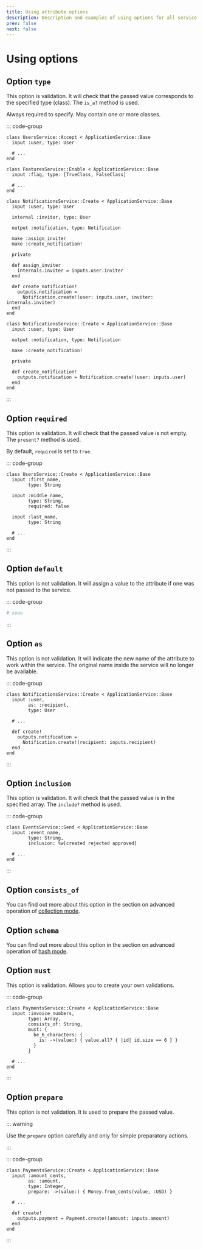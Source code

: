 ```yaml
---
title: Using attribute options
description: Description and examples of using options for all service attributes
prev: false
next: false
---
```


# Using options

## Option `type` <Badge type="tip" text="input" /> <Badge type="tip" text="internal" /> <Badge type="tip" text="output" />

This option is validation.
It will check that the passed value corresponds to the specified type (class).
The `is_a?` method is used.

Always required to specify. May contain one or more classes.

::: code-group

```ruby{2,8} [input]
class UsersService::Accept < ApplicationService::Base
  input :user, type: User

  # ...
end

class FeaturesService::Enable < ApplicationService::Base
  input :flag, type: [TrueClass, FalseClass]

  # ...
end
```

```ruby{4,14,19} [internal]
class NotificationsService::Create < ApplicationService::Base
  input :user, type: User

  internal :inviter, type: User

  output :notification, type: Notification

  make :assign_inviter
  make :create_notification!

  private

  def assign_inviter
    internals.inviter = inputs.user.inviter
  end

  def create_notification!
    outputs.notification =
      Notification.create!(user: inputs.user, inviter: internals.inviter)
  end
end
```

```ruby{4,11} [output]
class NotificationsService::Create < ApplicationService::Base
  input :user, type: User

  output :notification, type: Notification

  make :create_notification!

  private

  def create_notification!
    outputs.notification = Notification.create!(user: inputs.user)
  end
end
```

:::

## Option `required` <Badge type="tip" text="input" />

This option is validation.
It will check that the passed value is not empty.
The `present?` method is used.

By default, `required` is set to `true`.

::: code-group

```ruby{7} [input]
class UsersService::Create < ApplicationService::Base
  input :first_name,
        type: String
  
  input :middle_name,
        type: String,
        required: false
  
  input :last_name,
        type: String

  # ...
end
```

:::

## Option `default` <Badge type="tip" text="input" />

This option is not validation.
It will assign a value to the attribute if one was not passed to the service.

::: code-group

```ruby [input]
# soon
```

:::

## Option `as` <Badge type="tip" text="input" />

This option is not validation.
It will indicate the new name of the attribute to work within the service.
The original name inside the service will no longer be available.

::: code-group

```ruby{3,10} [input]
class NotificationsService::Create < ApplicationService::Base
  input :user,
        as: :recipient,
        type: User

  # ...

  def create!
    outputs.notification =
      Notification.create!(recipient: inputs.recipient)
  end
end
```

:::

## Option `inclusion` <Badge type="tip" text="input" />

This option is validation.
It will check that the passed value is in the specified array.
The `include?` method is used.

::: code-group

```ruby{4} [input]
class EventsService::Send < ApplicationService::Base
  input :event_name,
        type: String,
        inclusion: %w[created rejected approved]

  # ...
end
```

:::

## Option `consists_of` <Badge type="tip" text="input" /> <Badge type="tip" text="internal" /> <Badge type="tip" text="output" />

You can find out more about this option in the section on advanced operation of [collection mode](../options/modes#option-consists-of).

## Option `schema` <Badge type="tip" text="input" /> <Badge type="tip" text="internal" /> <Badge type="tip" text="output" />

You can find out more about this option in the section on advanced operation of [hash mode](../options/modes#option-schema).

## Option `must` <Badge type="tip" text="input" />

This option is validation.
Allows you to create your own validations.

::: code-group

```ruby{5-9} [input]
class PaymentsService::Create < ApplicationService::Base
  input :invoice_numbers,
        type: Array,
        consists_of: String,
        must: {
          be_6_characters: {
            is: ->(value:) { value.all? { |id| id.size == 6 } }
          }
        }

  # ...
end
```

:::

## Option `prepare` <Badge type="tip" text="input" />

This option is not validation.
It is used to prepare the passed value.

::: warning

Use the `prepare` option carefully and only for simple preparatory actions.

:::

::: code-group

```ruby{5,11} [input]
class PaymentsService::Create < ApplicationService::Base
  input :amount_cents,
        as: :amount,
        type: Integer,
        prepare: ->(value:) { Money.from_cents(value, :USD) }

  # ...

  def create!
    outputs.payment = Payment.create!(amount: inputs.amount)
  end
end
```

:::
